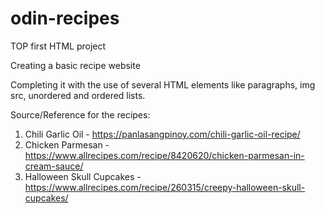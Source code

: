 # odin-recipes
TOP first HTML project

Creating a basic recipe website

Completing it with the use of several HTML elements like paragraphs, img src, unordered and ordered lists.

Source/Reference for the recipes:

1. Chili Garlic Oil - https://panlasangpinoy.com/chili-garlic-oil-recipe/
2. Chicken Parmesan - https://www.allrecipes.com/recipe/8420620/chicken-parmesan-in-cream-sauce/
3. Halloween Skull Cupcakes - https://www.allrecipes.com/recipe/260315/creepy-halloween-skull-cupcakes/
